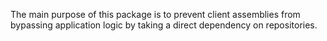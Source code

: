 ﻿The main purpose of this package is to prevent client assemblies from 
bypassing application logic by taking a direct dependency on repositories.